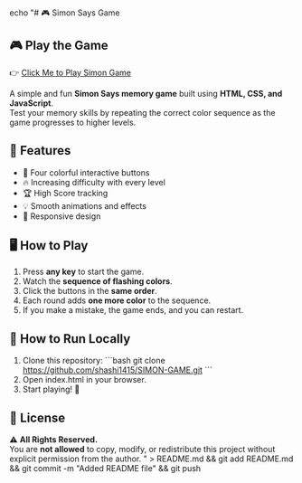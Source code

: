 echo "# 🎮 Simon Says Game
## 🎮 Play the Game
👉 [Click Me to Play Simon Game](https://shashi1415.github.io/SIMON-GAME/)


A simple and fun **Simon Says memory game** built using **HTML, CSS, and JavaScript**.  
Test your memory skills by repeating the correct color sequence as the game progresses to higher levels.

## 🚀 Features
- 🎨 Four colorful interactive buttons  
- 🔥 Increasing difficulty with every level  
- 🏆 High Score tracking  
- 💡 Smooth animations and effects  
- 📱 Responsive design  

## 🖥️ How to Play
1. Press **any key** to start the game.  
2. Watch the **sequence of flashing colors**.  
3. Click the buttons in the **same order**.  
4. Each round adds **one more color** to the sequence.  
5. If you make a mistake, the game ends, and you can restart.  

## 📌 How to Run Locally
1. Clone this repository:
   \`\`\`bash
   git clone https://github.com/shashi1415/SIMON-GAME.git
   \`\`\`
2. Open index.html in your browser.  
3. Start playing! 🎉

## 📜 License
⚠ **All Rights Reserved.**  
You are **not allowed** to copy, modify, or redistribute this project without explicit permission from the author.
" > README.md && git add README.md && git commit -m "Added README file" && git push

